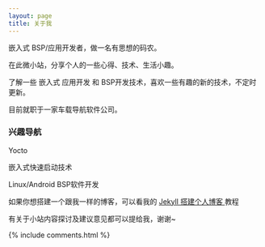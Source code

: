 ```yaml
---
layout: page
title: 关于我 
---
```


嵌入式 BSP/应用开发者，做一名有思想的码农。
<p>
在此微小站，分享个人的一些心得、技术、生活小趣。

<p>
了解一些 嵌入式 应用开发 和 BSP开发技术，喜欢一些有趣的新的技术，不定时更新。

<p>

目前就职于一家车载导航软件公司。
<p>

<h3> 兴趣导航 </h3>  

<p>
Yocto

<p>
嵌入式快速启动技术

<p>
Linux/Android BSP软件开发

<p>

如果你想搭建一个跟我一样的博客，可以看我的 
<a href="/2016/10/jekyll_tutorials1/"> Jekyll 搭建个人博客 </a>
教程

<p>

有关于小站内容探讨及建议意见都可以提给我，谢谢~ 


<p> 

<p> 


{% include comments.html %}

